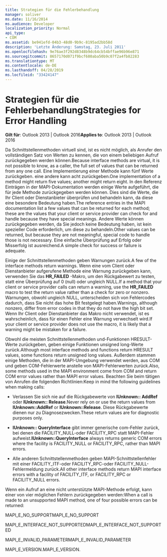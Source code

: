 ```yaml
---
title: Strategien für die Fehlerbehandlung
manager: soliver
ms.date: 11/16/2014
ms.audience: Developer
localization_priority: Normal
api_type:
- COM
ms.assetid: be941efd-04b3-48d0-9b9c-8195ad2bb58d
description: 'Letzte Änderung: Samstag, 23. Juli 2011'
ms.openlocfilehash: 9e76ae3f292d8348b9dc64cb54bffae96b96e871
ms.sourcegitcommit: 8657170d071f9bcf680aba50b9c07f2a4fb82283
ms.translationtype: MT
ms.contentlocale: de-DE
ms.lasthandoff: 04/28/2019
ms.locfileid: "33424147"
---
```

# <a name="strategies-for-error-handling"></a><span data-ttu-id="61b1f-103">Strategien für die Fehlerbehandlung</span><span class="sxs-lookup"><span data-stu-id="61b1f-103">Strategies for Error Handling</span></span>

  
  
<span data-ttu-id="61b1f-104">**Gilt für**: Outlook 2013 | Outlook 2016</span><span class="sxs-lookup"><span data-stu-id="61b1f-104">**Applies to**: Outlook 2013 | Outlook 2016</span></span> 
  
<span data-ttu-id="61b1f-105">Da Schnittstellenmethoden virtuell sind, ist es nicht möglich, als Anrufer den vollständigen Satz von Werten zu kennen, die von einem beliebigen Aufruf zurückgegeben werden können.</span><span class="sxs-lookup"><span data-stu-id="61b1f-105">Because interface methods are virtual, it is not possible to know, as a caller, the full set of values that can be returned from any one call.</span></span> <span data-ttu-id="61b1f-106">Eine Implementierung einer Methode kann fünf Werte zurückgeben. eine andere kann acht zurückgeben.</span><span class="sxs-lookup"><span data-stu-id="61b1f-106">One implementation of a method might return five values; another might return eight.</span></span> <span data-ttu-id="61b1f-107">In den Referenz Einträgen in der MAPI-Dokumentation werden einige Werte aufgeführt, die für jede Methode zurückgegeben werden können. Dies sind die Werte, die Ihr Client oder Dienstanbieter überprüfen und behandeln kann, da diese eine besondere Bedeutung haben.</span><span class="sxs-lookup"><span data-stu-id="61b1f-107">The reference entries in the MAPI documentation list a few values that can be returned for each method; these are the values that your client or service provider can check for and handle because they have special meanings.</span></span> <span data-ttu-id="61b1f-108">Andere Werte können zurückgegeben werden, da Sie jedoch keine Bedeutung haben, ist kein spezieller Code erforderlich, um diese zu behandeln.</span><span class="sxs-lookup"><span data-stu-id="61b1f-108">Other values can be returned, but because they are not meaningful, special code to handle those is not necessary.</span></span> <span data-ttu-id="61b1f-109">Eine einfache Überprüfung auf Erfolg oder Misserfolg ist ausreichend.</span><span class="sxs-lookup"><span data-stu-id="61b1f-109">A simple check for success or failure is adequate.</span></span>
  
<span data-ttu-id="61b1f-110">Einige der Schnittstellenmethoden geben Warnungen zurück.</span><span class="sxs-lookup"><span data-stu-id="61b1f-110">A few of the interface methods return warnings.</span></span> <span data-ttu-id="61b1f-111">Wenn eine vom Client oder Dienstanbieter aufgerufene Methode eine Warnung zurückgeben kann, verwenden Sie das **HR_FAILED** -Makro, um den Rückgabewert zu testen, statt eine Überprüfung auf 0 (null) oder ungleich NULL.</span><span class="sxs-lookup"><span data-stu-id="61b1f-111">If a method that your client or service provider calls can return a warning, use the **HR_FAILED** macro to test the return value rather than a check for zero or nonzero.</span></span> <span data-ttu-id="61b1f-112">Warnungen, obwohl ungleich NULL, unterscheiden sich von Fehlercodes dadurch, dass Sie nicht das hohe Bit festgelegt haben.</span><span class="sxs-lookup"><span data-stu-id="61b1f-112">Warnings, although nonzero, differ from error codes in that they do not have the high bit set.</span></span> <span data-ttu-id="61b1f-113">Wenn Ihr Client oder Dienstanbieter das Makro nicht verwendet, ist es wahrscheinlich, dass für einen Fehler eine Warnung verwechselt wird.</span><span class="sxs-lookup"><span data-stu-id="61b1f-113">If your client or service provider does not use the macro, it is likely that a warning might be mistaken for a failure.</span></span> 
  
<span data-ttu-id="61b1f-114">Obwohl die meisten Schnittstellenmethoden und-Funktionen HRESULT-Werte zurückgeben, geben einige Funktionen unsigned long-Werte zurück.</span><span class="sxs-lookup"><span data-stu-id="61b1f-114">Although most interface methods and functions return HRESULT values, some functions return unsigned long values.</span></span> <span data-ttu-id="61b1f-115">Außerdem stammen einige Methoden, die in der MAPI-Umgebung verwendet werden, aus COM und geben COM-Fehlerwerte anstelle von MAPI-Fehlerwerten zurück.</span><span class="sxs-lookup"><span data-stu-id="61b1f-115">Also, some methods used in the MAPI environment come from COM and return COM error values rather than MAPI error values.</span></span> <span data-ttu-id="61b1f-116">Beachten Sie beim tätigen von Anrufen die folgenden Richtlinien:</span><span class="sxs-lookup"><span data-stu-id="61b1f-116">Keep in mind the following guidelines when making calls:</span></span>
  
- <span data-ttu-id="61b1f-117">Verlassen Sie sich nie auf die Rückgabewerte von **IUnknown:: AddRef** oder **IUnknown:: Release**.</span><span class="sxs-lookup"><span data-stu-id="61b1f-117">Never rely on or use the return values from **IUnknown::AddRef** or **IUnknown::Release**.</span></span> <span data-ttu-id="61b1f-118">Diese Rückgabewerte dienen nur zu Diagnosezwecken.</span><span class="sxs-lookup"><span data-stu-id="61b1f-118">These return values are for diagnostic purposes only.</span></span> 
    
- <span data-ttu-id="61b1f-119">**IUnknown:: QueryInterface** gibt immer generische com-Fehler zurück, bei denen die FACILITY_NULL-oder FACILITY_RPC statt MAPI-Fehler aufweist.</span><span class="sxs-lookup"><span data-stu-id="61b1f-119">**IUnknown::QueryInterface** always returns generic COM errors where the facility is FACILITY_NULL or FACILITY_RPC, rather than MAPI errors.</span></span> 
    
- <span data-ttu-id="61b1f-120">Alle anderen Schnittstellenmethoden geben MAPI-Schnittstellenfehler mit einer FACILITY_ITF-oder FACILITY_RPC-oder FACILITY_NULL-Fehlermeldung zurück.</span><span class="sxs-lookup"><span data-stu-id="61b1f-120">All other interface methods return MAPI interface errors with a facility of FACILITY_ITF, or FACILITY_RPC or FACILITY_NULL errors.</span></span>
    
<span data-ttu-id="61b1f-121">Wenn ein Aufruf an eine nicht unterstützte MAPI-Methode erfolgt, kann einer von vier möglichen Fehlern zurückgegeben werden:</span><span class="sxs-lookup"><span data-stu-id="61b1f-121">When a call is made to an unsupported MAPI method, one of four possible errors can be returned:</span></span> 
  
<span data-ttu-id="61b1f-122">MAPI_E_NO_SUPPORT</span><span class="sxs-lookup"><span data-stu-id="61b1f-122">MAPI_E_NO_SUPPORT</span></span>
  
<span data-ttu-id="61b1f-123">MAPI_E_INTERFACE_NOT_SUPPORTED</span><span class="sxs-lookup"><span data-stu-id="61b1f-123">MAPI_E_INTERFACE_NOT_SUPPORTED</span></span>
  
<span data-ttu-id="61b1f-124">MAPI_E_INVALID_PARAMETER</span><span class="sxs-lookup"><span data-stu-id="61b1f-124">MAPI_E_INVALID_PARAMETER</span></span>
  
<span data-ttu-id="61b1f-125">MAPI_E_VERSION.</span><span class="sxs-lookup"><span data-stu-id="61b1f-125">MAPI_E_VERSION.</span></span> 
  


